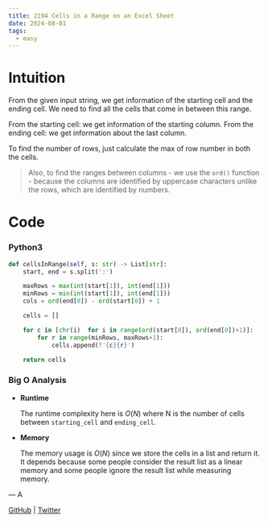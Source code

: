 ```yaml
---
title: 2194 Cells in a Range on an Excel Sheet
date: 2024-08-01
tags:
  - easy
---
```


# Intuition

From the given input string, we get information of the starting cell and the ending cell. We need to find all the cells that come in between this range.

From the starting cell: we get information of the starting column.
From the ending cell: we get information about the last column.

To find the number of rows, just calculate the max of row number in both the cells.

> Also, to find the ranges between columns - we use the `ord()` function - because the columns are identified by uppercase characters unlike the rows, which are identified by numbers.

# Code

### Python3

```python
def cellsInRange(self, s: str) -> List[str]:
    start, end = s.split(':')

    maxRows = max(int(start[1]), int(end[1]))
    minRows = min(int(start[1]), int(end[1]))
    cols = ord(end[0]) - ord(start[0]) + 1

    cells = []

    for c in [chr(i)  for i in range(ord(start[0]), ord(end[0])+1)]:
        for r in range(minRows, maxRows+1):
            cells.append(f'{c}{r}')

    return cells
```

### Big O Analysis

- **Runtime**

  The runtime complexity here is $O(N)$ where N is the number of cells between `starting_cell` and `ending_cell`.

- **Memory**

  The memory usage is $O(N)$ since we store the cells in a list and return it. It depends because some people consider the result list as a linear memory and some people ignore the result list while measuring memory.

— A

[GitHub](https://github.com/AtharvaKamble) | [Twitter](https://twitter.com/AtharvaKamble07)
